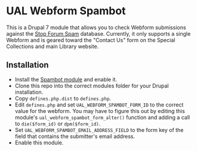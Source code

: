 # UAL Webform Spambot

This is a Drupal 7 module that allows you to check Webform submissions against the [Stop
 Forum Spam](https://www.stopforumspam.com/) database.  Currently, it only supports a single Webform
 and is geared toward the "Contact Us" form on the Special Collections and main Library website.

## Installation

* Install the [Spambot module](https://www.drupal.org/project/spambot) and enable it.
* Clone this repo into the correct modules folder for your Drupal installation.
* Copy `defines.php.dist` to `defines.php`.
* Edit `defines.php` and set `UAL_WEBFORM_SPAMBOT_FORM_ID` to the correct value for the webform.
You may have to figure this out by editing this module's `ual_webform_spambot_form_alter()` function
and adding a call to `die($form_id)` or `dpm($form_id)`.
* Set `UAL_WEBFORM_SPAMBOT_EMAIL_ADDRESS_FIELD` to the form key of the field that contains the submitter's
email address.
* Enable this module.
